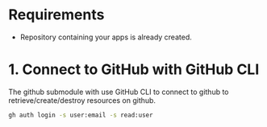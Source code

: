 # Requirements
* Repository containing your apps is already created.

# 1. Connect to GitHub with GitHub CLI
The github submodule with use GitHub CLI to connect to github to retrieve/create/destroy resources on github.
```bash
gh auth login -s user:email -s read:user
```